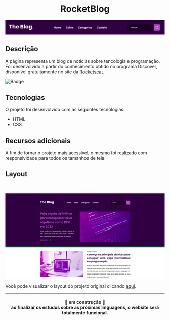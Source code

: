 <h1 align="center"> RocketBlog </h1>

<p align="center">
  <img src="./assets/cover.png">
<p>


## Descrição

A página representa um blog de notícias sobre tencologia e programação. Foi desenvolvido a partir do conhecimento obtido no programa Discover, disponível gratuitamente no site da [Rocketseat](https://www.rocketseat.com.br/).

![Badge](https://img.shields.io/badge/Blog-Rocketseat-%237159c1?style=for-the-badge&logo=ghost)
## Tecnologias

O projeto foi desenvolvido com as seguintes tecnologias:

- HTML
- CSS

## Recursos adicionais 

A fim de tornar o projeto mais acessível, o mesmo foi realizado com responsividade para todos os tamanhos de tela.

## Layout

<br>

<p align="center">
  <img src="./assets/project.png">
<p>

Você pode visualizar o layout do projeto original clicando [aqui](<https://www.figma.com/file/6n4ZFrbS8vu6SfyHmpcQLh/DD-%2F-RocketBlog-(Copy)?node-id=3%3A2>).

<hr>

<h4 align="center"> 
	🚧  em construção  🚧 <br>
	ao finalizar os estudos sobre as próximas linguagens, o website será totalmente funcional.
</h4>
